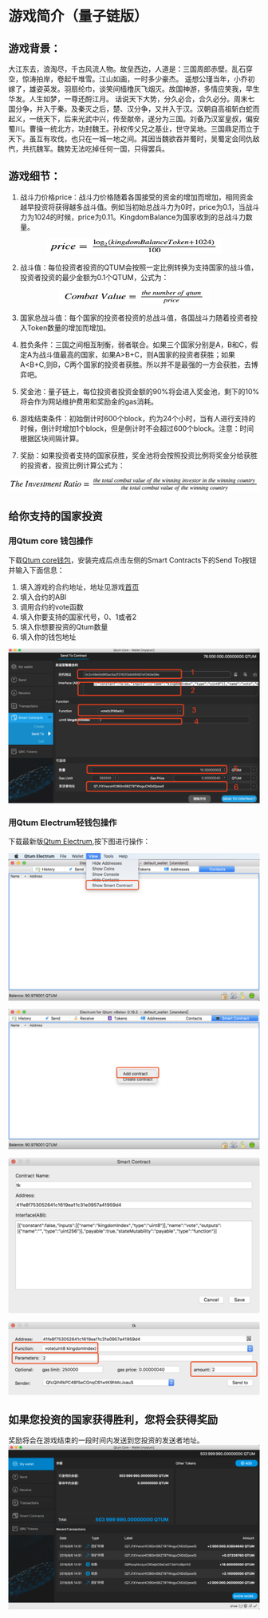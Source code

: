 # 游戏简介（量子链版）
## 游戏背景：
大江东去，浪淘尽，千古风流人物。故垒西边，人道是：三国周郎赤壁。乱石穿空，惊涛拍岸，卷起千堆雪。江山如画，一时多少豪杰。
遥想公瑾当年，小乔初嫁了，雄姿英发。羽扇纶巾，谈笑间樯橹灰飞烟灭。故国神游，多情应笑我，早生华发。人生如梦，一尊还酹江月。
话说天下大势，分久必合，合久必分。周末七国分争，并入于秦。及秦灭之后，楚、汉分争，又并入于汉。汉朝自高祖斩白蛇而起义，一统天下，后来光武中兴，传至献帝，遂分为三国。刘备乃汉室皇叔，偏安蜀川。曹操一统北方，功封魏王。孙权传父兄之基业，世守吴地。三国鼎足而立于天下。虽互有攻伐，也只在一城一地之间。其因当魏欲吞并蜀时，吴蜀定会同仇敌忾，共抗魏军。魏势无法吃掉任何一国，只得罢兵。

## 游戏细节：

1. 战斗力价格price：战斗力价格随着各国接受的资金的增加而增加，相同资金越早投资将获得越多战斗值。例如当初始总战斗力为0时，price为0.1，当战斗力为1024的时候，price为0.11。KingdomBalance为国家收到的总战斗力数量。

<div align=center>

<img src="./pic/price.png" width="350" height="30" />

</div>

2. 战斗值：每位投资者投资的QTUM会按照一定比例转换为支持国家的战斗值，投资者投资的最少金额为0.1个QTUM，公式为：

<div align=center>

<img src="./pic/combatvalue.png" width="300" height="30"/>

</div>

3. 国家总战斗值：每个国家的投资者投资的总战斗值，各国战斗力随着投资者投入Token数量的增加而增加。

4. 胜负条件：三国之间相互制衡，弱者联合。如果三个国家分别是A，B和C，假定A为战斗值最高的国家，如果A\>B+C，则A国家的投资者获胜；如果A\<B+C,则B，C两个国家的投资者获胜。所以并不是最强的一方会获胜，去博弈吧。

5. 奖金池：量子链上，每位投资者投资金额的90%将会进入奖金池，剩下的10%将会作为网站维护费用和奖励金的gas消耗。

6. 游戏结束条件：初始倒计时600个block，约为24个小时，当有人进行支持的时候，倒计时增加1个block，但是倒计时不会超过600个block。注意：时间根据区块间隔计算。

7. 奖励：如果投资者支持的国家获胜，奖金池将会按照投资比例将奖金分给获胜的投资者，投资比例计算公式为：

<div align=center>

<img src="./pic/ratio.png" width="600" height="30"/>

</div>


## 给你支持的国家投资
### 用Qtum core 钱包操作
下载[Qtum core钱包](https://github.com/qtumproject/qtum/releases)，安装完成后点击左侧的Smart Contracts下的Send To按钮并输入下面信息：
1. 填入游戏的合约地址，地址见游戏[首页](http://contract.games/)
2. 填入合约的ABI
3. 调用合约的vote函数
4. 填入你要支持的国家代号，0、1或者2
5. 填入你想要投资的Qtum数量
6. 填入你的钱包地址

![image](./pic/sendto.jpeg)

### 用Qtum Electrum轻钱包操作
下载最新版[Qtum Electrum](https://github.com/qtumproject/qtum-electrum/releases),按下图进行操作：

![image](./pic/electrum-1.png)

![image](./pic/electrum-2.png)

![image](./pic/electrum-3.png)

![image](./pic/electrum-4.png)

## 如果您投资的国家获得胜利，您将会获得奖励
奖励将会在游戏结束的一段时间内发送到您投资的发送者地址。
![image](./pic/reward.png)
